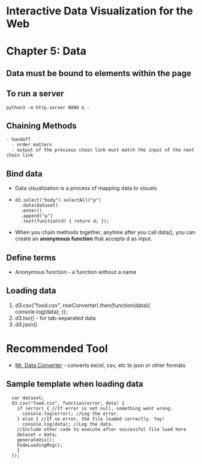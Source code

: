 # Interactive Data Visualization for the Web
# Chapter 5: Data

## Data must be bound to elements within the page

## To run a server
`python3 -m http.server 8888 & .`

## Chaining Methods
    - handoff
      - order matters
      - output of the previous chain link must match the input of the next chain link

## Bind data
- Data visualization is a process of mapping data to visuals
- ```
  d3.select("body").selectAll("p")
    .data(dataset)
    .enter()
    .append("p")
    .text(function(d) { return d; });
  ```
- When you chain methods together, anytime after you
call data(), you can create an **anonymous function** that accepts d as input.

## Define terms
- Anonymous function - a function without a name
## Loading data
  1. d3.csv("food.csv", rowConverter).then(function(data){
        console.log(data);
    });
  2. d3.tsv() - for tab-separated data
  3. d3.json()

# Recommended Tool
- [Mr. Data Converter](https://shancarter.github.io/mr-data-converter/) - converts excel, csv, etc to json or other formats

## Sample template when loading data
```
  var dataset;
  d3.csv("food.csv", function(error, data) {
    if (error) { //If error is not null, something went wrong.
      console.log(error); //Log the error.
    } else { //If no error, the file loaded correctly. Yay!
      console.log(data); //Log the data.
    //Include other code to execute after successful file load here
    dataset = data;
    generateVis();
    hideLoadingMsg();
    }
  });
```
